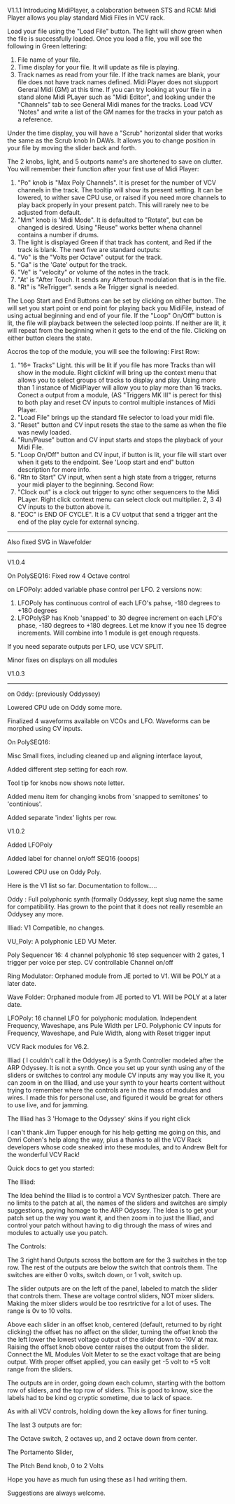 V1.1.1
Introducing MidiPlayer, a colaboration between STS and RCM:
Midi Player allows you play standard Midi Files in VCV rack.

Load your file using the "Load File" button.  The light will show green when the file is successfully loaded.
Once you load a file, you will see the following in Green lettering:
1) File name of your file.
2) Time display for your file.  It will update as file is playing.
3) Track names as read from your file.  If ithe track names are blank, your file does not have track names defined. Midi Player does not siupport Gereral Midi (GM) at this time. If you can try looking at your file in a stand alone Midi PLayer such as "Midi Editor", and looking under the "Channels" tab to see General Midi manes for the tracks.  Load VCV 'Notes" and write a list of the GM names for the tracks in your patch as a reference.
   
Under the time display, you will have a "Scrub" horizontal slider that works the same as the Scrub knob In DAWs.  It allows you to change position in your file by moving the slider back and forth. 

The 2 knobs, light, and 5 outports name's are shortened to save on clutter. You will remember their function after your first use of Midi Player:
1) "Po" knob is "Max Poly Channels". It is preset for the number of VCV channels in the track. The tooltip will show its present          setting.  It can be lowered, to wither save CPU use, or raised if you need more channels to play back properly in your present patch.  This will rarely nee to be adjusted from default.
2) "Mm" knob is 'Midi Mode". It is defaulted to "Rotate", but can be changed is desired.  Using "Reuse" works better whena channel contains a number if drums.
3) The light is displayed Green if that track has content, and Red if the track is blank.
The next five are standard outputs:
4) "Vo" is the "Volts per Octave" output for the track.
5) "Ga" is the 'Gate' output for the track.
6) "Ve" is "velocity" or volume of the notes in the track.
7) "At' is "After Touch. It sends any Aftertouch modulation that is in the file.
8) "Rt" is "ReTrigger".  sends a Re Trigger signal is needed.

The Loop Start and End Buttons can be set by clicking on either button. The will set you start point or end point for playing back you MidiFile, instead of using actual beginning and end of your file.  If the "Loop" On/Off" button is lit, the file will playback between the selected loop points.  If neither are lit, it will repeat from the beginning when it gets to the end of the file. Clicking on either button clears the state.

Accros the top of the module, you will see the following:
First Row:
1) "16+ Tracks" Light.  this will be lit if you file has more Tracks than will show in the module. Right clickinf will bring up the context menu that allows you to select groups of tracks to display and play.  Using more than 1 instance of MidiPlayer will allow you to play more than 16 tracks.  Conect a output from a module, (AS "Triggers MK III" is perect for this)  to both play and reset CV inputs to control multiple instances of Midi Player.
2) "Load File" brings up the standard file selector to load your midi file.
3) "Reset" button and CV input resets the stae to the same as when the file was newly loaded.
4) "Run/Pause" button and CV input starts and stops the playback of your Midi File.
5) "Loop On/Off" button and CV input, if button is lit, your file will start over when it gets to the endpoint.  See 'Loop start and end" button description for more info.
6) "Rtn to Start" CV input, when sent a high state from a trigger, returns your midi player to the beginning.
Second Row:
1) "Clock out" is a clock out trigger to sync other sequencers to the Midi PLayer.  Right click context menu can select clock out multiplier.
2, 3 4) CV inputs to the button above it.
5) "EOC" is END OF CYCLE".  It is a CV uotput that send a trigger ant the end of the play cycle for external syncing.

***********
Also fixed SVG in Wavefolder

*****************************************

V1.0.4

On PolySEQ16:
Fixed row 4 Octave control

on LFOPoly:
added variable phase control per LFO.
2 versions now:
1) LFOPoly has continuous control of each LFO's pahse, -180 degrees to +180 degrees
2) LFOPolySP has Knob 'snapped' to 30 degree increment on each LFO's phase, -180 degrees to +180 degrees.  Let me know if you nee 15 degree increments.
Will combine into 1 module is get enough requests.

If you need separate outputs per LFO, use VCV SPLIT.

Minor fixes on displays on all modules

V1.0.3

**************************************

on Oddy: (previously Oddyssey)

Lowered CPU ude on Oddy some more.

Finalized 4 waveforms available on VCOs and LFO.  Waveforms can be morphed using CV inputs.


On PolySEQ16:

  Misc Small fixes, including cleaned up and aligning interface layout,
  
  Added different step setting for each row.
  
  Tool tip for knobs now shows note letter.
  
  Added menu item for changing knobs from 'snapped to semitones' to 'continious'.
  
  Added separate 'index' lights per row.
  
  

V1.0.2

Added LFOPoly

Added label for channel on/off SEQ16 (ooops)

Lowered CPU use on Oddy Poly.

 


Here is the V1 list so far. Documentation to follow.....

Oddy : Full polyphonic synth (formally Oddyssey, kept slug name the same for compatibility. Has grown to the point that it does not really resemble an Oddysey any more.

Illiad: V1 Compatible, no changes.

VU_Poly: A polyphonic LED VU Meter.

Poly Sequencer 16: 4 channel polyphonic 16 step sequencer with 2 gates, 1 trigger per voice per step. CV controllable Channel on/off

Ring Modulator: Orphaned module from JE ported to V1. Will be POLY at a later date.

Wave Folder: Orphaned module from JE ported to V1. Will be POLY at a later date.

LFOPoly:  16 channel LFO for polyphonic modulation.   Independent Frequency, Waveshape, ans Pule Width per LFO. Polyphonic CV inputs for Frequency, Waveshape, and Pule Width, along with Reset trigger input



VCV Rack modules for V6.2.

Illiad ( I couldn't call it the Oddysey) is a Synth Controller modeled after the ARP Odyssey. It is not a synth. Once you set up your synth using any of the sliders or switches to control any module CV inputs any way you like it, you can zoom in on the Illiad, and use your synth to your hearts content without trying to remember where the controls are in the mass of modules and wires. I made this for personal use, and figured it would be great for others to use live, and for jamming.

The Illiad has 3 'Homage to the Odyssey' skins if you right click

I can't thank Jim Tupper enough for his help getting me going on this, and Omri Cohen's help along the way, plus a thanks to all the VCV Rack developers whose code sneaked into these modules, and to Andrew Belt for the wonderful VCV Rack!

Quick docs to get you started:

The Illiad:

The Idea behind the Illiad is to control a VCV Synthesizer patch. There are no limits to the patch at all, the names of the sliders and switches are simply suggestions, paying homage to the ARP Odyssey. The Idea is to get your patch set up the way you want it, and then zoom in to just the Illiad, and control your patch without having to dig through the mass of wires and modules to actually use you patch.

The Controls:

The 3 right hand Outputs scross the bottom are for the 3 switches in the top row. The rest of the outputs are below the switch that controls them. The switches are either 0 volts, switch down, or 1 volt, switch up.

The slider outputs are on the left of the panel, labeled to match the slider that controls them. These are voltage control sliders, NOT mixer sliders. Making the mixer sliders would be too resrtrictive for a lot of uses. The range is 0v to 10 volts.

Above each slider in an offset knob, centered (default, returned to by right clicking) the offset has no affect on the slider, turning the offset knob the the left lower the lowest voltage output of the slider down to -10V at max. Raising the offset knob obove center raises the output from the slider. Connect the ML Modules Volt Meter to se the exact voltage that are being output. With proper offset applied, you can easily get -5 volt to +5 volt range from the sliders.

The outputs are in order, going down each column, starting with the bottom row of sliders, and the top row of sliders. This is good to know, sice the labels had to be kind og cryptic sometime, due to lack of space.

As with all VCV controls, holding down the key allows for finer tuning.

The last 3 outputs are for:

The Octave switch, 2 octaves up, and 2 octave down from center.

The Portamento Slider,

The Pitch Bend knob, 0 to 2 Volts

Hope you have as much fun using these as I had writing them.

Suggestions are always welcome.
